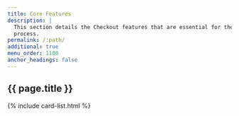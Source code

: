 ```yaml
---
title: Core Features
description: |
  This section details the Checkout features that are essential for the payment
  process.
permalink: /:path/
additional: true
menu_order: 1100
anchor_headings: false
---
```


## {{ page.title }}

{% include card-list.html %}

